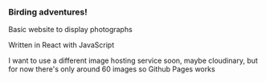 ### Birding adventures!

Basic website to display photographs

Written in React with JavaScript

I want to use a different image hosting service soon, maybe cloudinary, but for now there's only around 60 images so Github Pages works
